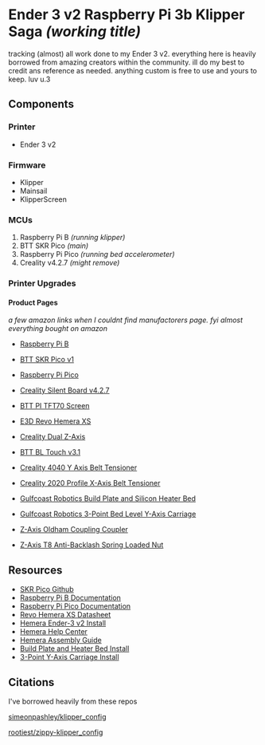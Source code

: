 # Ender 3 v2 Raspberry Pi 3b Klipper Saga _(working title)_

tracking (almost) all work done to my Ender 3 v2. everything here is heavily borrowed from amazing creators within the community. ill do my best to credit ans reference as needed. anything custom is free to use and yours to keep. luv u.3

## Components

### Printer

   - Ender 3 v2
    
### Firmware

   - Klipper
   - Mainsail
   - KlipperScreen

### MCUs

   1. Raspberry Pi B _(running klipper)_
   2. BTT SKR Pico _(main)_
   3. Raspberry Pi Pico _(running  bed accelerometer)_
   4. Creality v4.2.7 _(might remove)_

 ### Printer Upgrades

#### Product Pages
  _a few amazon links when I couldnt find manufactorers page. fyi almost everything bought on amazon_


  - [Raspberry Pi B](https://www.raspberrypi.com/products/raspberry-pi-3-model-b/)
  - [BTT SKR Pico v1](https://biqu.equipment/products/btt-skr-pico-v1-0)
  - [Raspberry Pi Pico](https://www.raspberrypi.com/products/raspberry-pi-pico/)
  - [Creality Silent Board v4.2.7](https://www.creality3dofficial.com/products/creality-silent-mainboard-v4-2-7)
  - [BTT PI TFT70 Screen](https://biqu.equipment/products/bigtreetech-pi-tft43-v2-0-screen-board?variant=39337700786274)
  - [E3D Revo Hemera XS](https://e3d-online.com/products/revo-hemera-xs)
  - [Creality Dual Z-Axis](https://www.amazon.com/Official-Creality-Upgrade-Stepper-3D/dp/B09N8QQDSP) 
  - [BTT BL Touch v3.1](https://biqu.equipment/products/antclabs-bl-touch-v3-1-original-auto-leveling-sensor-premium-3d-kossel-printer-reprap-for-skr-v1-3-3d-printer-parts?variant=39564432572514)

  - [Creality 4040 Y Axis Belt Tensioner](https://www.amazon.com/dp/B08FM19J5D?psc=1&ref=ppx_yo2ov_dt_b_product_details) 
  - [Creality 2020 Profile X-Axis Belt Tensioner](https://www.amazon.com/dp/B08FM19J5D?psc=1&ref=ppx_yo2ov_dt_b_product_details)
  - [Gulfcoast Robotics Build Plate and Silicon Heater Bed](https://gulfcoast-robotics.com/products/aluminum-build-plate-and-24v-200w-silicone-heater-for-heated-bed-creality-ender-3)
  - [Gulfcoast Robotics 3-Point Bed Level Y-Axis Carriage](https://gulfcoast-robotics.com/products/modular-y-carriage-plate-upgrade-creality-ender-3-point-leveling)
  - [Z-Axis Oldham Coupling Coupler](https://www.amazon.com/gp/product/B0B8MS2DSD?ie=UTF8&th=1) 
  - [Z-Axis T8 Anti-Backlash Spring Loaded Nut](https://www.amazon.com/gp/product/B08LZ1V56T?ie=UTF8&psc=1)



## Resources

- [SKR Pico Github](https://github.com/bigtreetech/SKR-Pico)
- [Raspberry Pi B Documentation](https://www.raspberrypi.com/documentation/computers/raspberry-pi.html)
- [Raspberry Pi Pico Documentation](https://www.raspberrypi.com/documentation/microcontrollers/raspberry-pi-pico.html)
- [Revo Hemera XS Datasheet](https://e3d-online.zendesk.com/hc/en-us/articles/5911118647709-Revo-Hemera-XS-Datasheet)
- [Hemera Ender-3 v2 Install](https://e3d-online.zendesk.com/hc/en-us/articles/360018062117-Hemera-Ender-3-V2-Ender-3-CR10-CR10-V2-Upgrade-Guide-Edition-2-)
- [Hemera Help Center](https://e3d-online.zendesk.com/hc/en-us/sections/6157569994909-Hemera-Hemera-XS)
- [Hemera Assembly Guide](https://e3d-online.zendesk.com/hc/en-us/articles/360017204078-Hemera-Direct-V6-Assembly-Guide-Edition-2-)
- [Build Plate and Heater Bed Install](https://letsprint3d.net/how-to-install-the-gulfcoast-robotics-heated-bed-ender-3-5/)
- [3-Point Y-Axis Carriage Install](https://letsprint3d.net/guide-how-to-upgrade-the-y-carriage-plate-ender-3/)

## Citations

I've borrowed heavily from these repos

[simeonpashley/klipper_config](https://github.com/simeonpashley/klipper_config)

[rootiest/zippy-klipper_config](https://github.com/rootiest/zippy-klipper_config)
